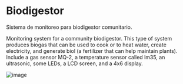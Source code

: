 # Biodigestor
Sistema de monitoreo para biodigestor comunitario.

Monitoring system for a community biodigestor. This type of system produces biogas that can be used to cook or to heat water, create electricity, and generate biol (a fertilizer that can help maintain plants).
Include a gas sensor MQ-2, a temperature sensor called lm35, an ultrasonic, some LEDs, a LCD screen, and a 4x6 display.

![image](https://user-images.githubusercontent.com/51099544/226973473-e2a2cc70-28b8-4040-9b7a-50d3f225c714.png)

